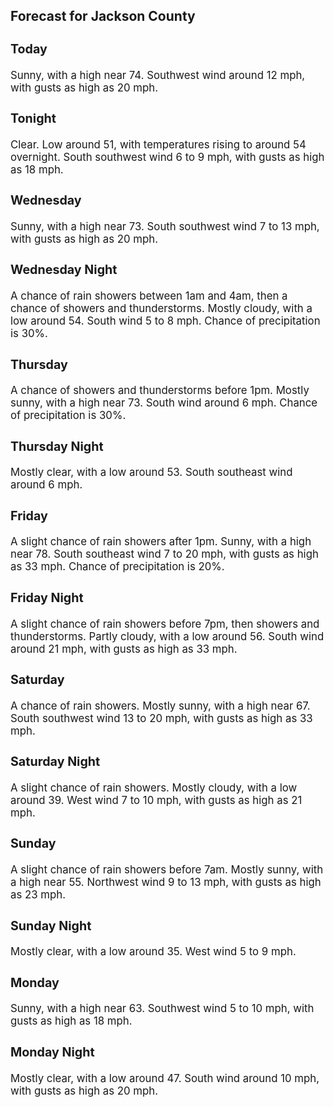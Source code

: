 <div>
   <h2>Forecast for Jackson County</h2>
   <p>
      <div style="font-size:120%">
         <h3>Today</h3>Sunny, with a high near 74. Southwest wind around 12 mph, with gusts as high as 20 mph.<br></div>
   </p>
   <p>
      <div style="font-size:120%">
         <h3>Tonight</h3>Clear. Low around 51, with temperatures rising to around 54 overnight. South southwest wind 6 to 9 mph, with gusts as high
         as 18 mph.<br></div>
   </p>
   <p>
      <div style="font-size:120%">
         <h3>Wednesday</h3>Sunny, with a high near 73. South southwest wind 7 to 13 mph, with gusts as high as 20 mph.<br></div>
   </p>
   <p>
      <div style="font-size:120%">
         <h3>Wednesday Night</h3>A chance of rain showers between 1am and 4am, then a chance of showers and thunderstorms. Mostly cloudy, with a low around
         54. South wind 5 to 8 mph. Chance of precipitation is 30%.<br></div>
   </p>
   <p>
      <div style="font-size:120%">
         <h3>Thursday</h3>A chance of showers and thunderstorms before 1pm. Mostly sunny, with a high near 73. South wind around 6 mph. Chance of precipitation
         is 30%.<br></div>
   </p>
   <p>
      <div style="font-size:120%">
         <h3>Thursday Night</h3>Mostly clear, with a low around 53. South southeast wind around 6 mph.<br></div>
   </p>
   <p>
      <div style="font-size:120%">
         <h3>Friday</h3>A slight chance of rain showers after 1pm. Sunny, with a high near 78. South southeast wind 7 to 20 mph, with gusts as high
         as 33 mph. Chance of precipitation is 20%.<br></div>
   </p>
   <p>
      <div style="font-size:120%">
         <h3>Friday Night</h3>A slight chance of rain showers before 7pm, then showers and thunderstorms. Partly cloudy, with a low around 56. South wind
         around 21 mph, with gusts as high as 33 mph.<br></div>
   </p>
   <p>
      <div style="font-size:120%">
         <h3>Saturday</h3>A chance of rain showers. Mostly sunny, with a high near 67. South southwest wind 13 to 20 mph, with gusts as high as 33 mph.<br></div>
   </p>
   <p>
      <div style="font-size:120%">
         <h3>Saturday Night</h3>A slight chance of rain showers. Mostly cloudy, with a low around 39. West wind 7 to 10 mph, with gusts as high as 21 mph.<br></div>
   </p>
   <p>
      <div style="font-size:120%">
         <h3>Sunday</h3>A slight chance of rain showers before 7am. Mostly sunny, with a high near 55. Northwest wind 9 to 13 mph, with gusts as high
         as 23 mph.<br></div>
   </p>
   <p>
      <div style="font-size:120%">
         <h3>Sunday Night</h3>Mostly clear, with a low around 35. West wind 5 to 9 mph.<br></div>
   </p>
   <p>
      <div style="font-size:120%">
         <h3>Monday</h3>Sunny, with a high near 63. Southwest wind 5 to 10 mph, with gusts as high as 18 mph.<br></div>
   </p>
   <p>
      <div style="font-size:120%">
         <h3>Monday Night</h3>Mostly clear, with a low around 47. South wind around 10 mph, with gusts as high as 20 mph.<br></div>
   </p>
</div>